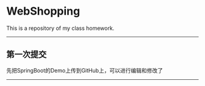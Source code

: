 # WebShopping
This is a repository of my class homework.

***
## 第一次提交
先把SpringBoot的Demo上传到GitHub上，可以进行编辑和修改了
***

